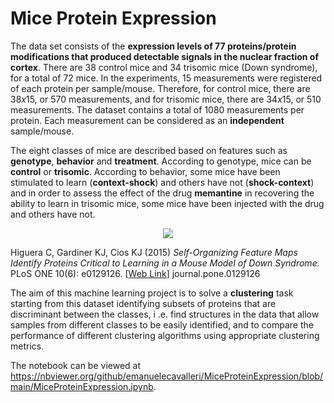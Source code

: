 # Mice Protein Expression

The data set consists of the **expression levels of $77$ proteins/protein modifications that produced detectable signals in the nuclear fraction of cortex**. There are $38$ control mice and $34$ trisomic mice (Down syndrome), for a total of $72$ mice. In the experiments, $15$ measurements were registered of each protein per sample/mouse. Therefore, for control mice, there are $38x15$, or $570$ measurements, and for trisomic mice, there are $34x15$, or $510$ measurements. The dataset contains a total of $1080$ measurements per protein. Each measurement can be considered as an **independent** sample/mouse.

The eight classes of mice are described based on features such as **genotype**, **behavior** and **treatment**. According to genotype, mice can be **control** or **trisomic**. According to behavior, some mice have been stimulated to learn (**context-shock**) and others have not (**shock-context**) and in order to assess the effect of the drug **memantine** in recovering the ability to learn in trisomic mice, some mice have been injected with the drug and others have not.

<p align="center">
  <img 
    src="https://journals.plos.org/plosone/article/figure/image?size=large&id=10.1371/journal.pone.0129126.g001#center">
</p>

Higuera C, Gardiner KJ, Cios KJ (2015) <i>Self-Organizing Feature Maps Identify Proteins Critical to Learning in a Mouse Model of Down Syndrome.</i> PLoS ONE 10(6): e0129126. [<a href="https://journals.plos.org/plosone/article?id=10.1371/journal.pone.0129126">Web Link</a>] journal.pone.0129126 

The aim of this machine learning project is to solve a **clustering** task starting from this dataset identifying subsets of proteins that are discriminant between the classes, i .e. find structures in the data that allow samples from different classes to be easily identified, and to compare the performance of different clustering algorithms using appropriate clustering metrics. 

The notebook can be viewed at https://nbviewer.org/github/emanuelecavalleri/MiceProteinExpression/blob/main/MiceProteinExpression.ipynb.
